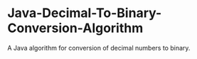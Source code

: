 # Java-Decimal-To-Binary-Conversion-Algorithm
A Java algorithm for conversion of decimal numbers to binary.

